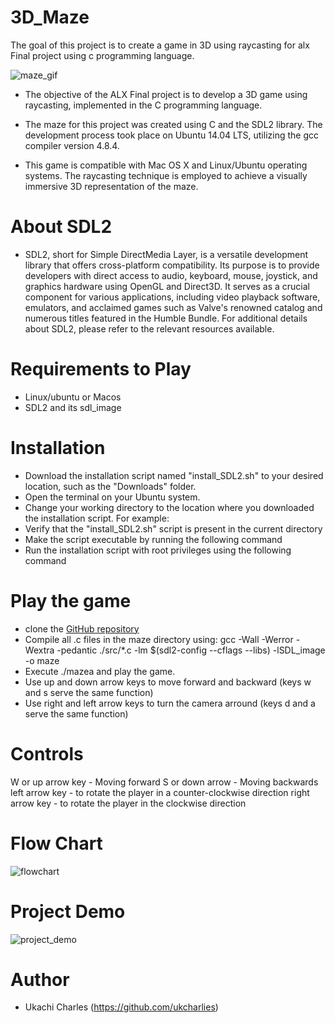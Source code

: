 # 3D_Maze
The goal of this project is to create a game in 3D using raycasting for alx Final project using c programming language.

![maze_gif](https://github.com/ukcharlies/3D_Maze/assets/111245934/a7c78b9e-34bf-436d-81d2-406563354c1f)

* The objective of the ALX Final project is to develop a 3D game using raycasting, implemented in the C programming language.

* The maze for this project was created using C and the SDL2 library. The development process took place on Ubuntu 14.04 LTS, utilizing the gcc compiler version 4.8.4.


* This game is compatible with Mac OS X and Linux/Ubuntu operating systems. The raycasting technique is employed to achieve a visually immersive 3D representation of the maze.
# About SDL2
* SDL2, short for Simple DirectMedia Layer, is a versatile development library that offers cross-platform compatibility. Its purpose is to provide developers with direct access to audio, keyboard, mouse, joystick, and graphics hardware using OpenGL and Direct3D. It serves as a crucial component for various applications, including video playback software, emulators, and acclaimed games such as Valve's renowned catalog and numerous titles featured in the Humble Bundle. For additional details about SDL2, please refer to the relevant resources available.
# Requirements to Play
* Linux/ubuntu or Macos
* SDL2 and its sdl_image
# Installation
* Download the installation script named "install_SDL2.sh" to your desired location, such as the "Downloads" folder.
* Open the terminal on your Ubuntu system.
* Change your working directory to the location where you downloaded the installation script. For example:
* Verify that the "install_SDL2.sh" script is present in the current directory
* Make the script executable by running the following command
* Run the installation script with root privileges using the following command
# Play the game
* clone the [GitHub repository](https://github.com/ukcharlies/3D_Maze)
* Compile all .c files in the maze directory using:
gcc -Wall -Werror -Wextra -pedantic ./src/*.c -lm $(sdl2-config --cflags --libs) -lSDL_image -o maze
* Execute ./mazea and play the game.
* Use up and down arrow keys to move forward and backward (keys w and s serve the same function)
* Use right and left arrow keys to turn the camera arround (keys d and a serve the same function)

# Controls
W or up arrow key - Moving forward S or down arrow - Moving backwards left arrow key - to rotate the player in a counter-clockwise direction right arrow key - to rotate the player in the clockwise direction
# Flow Chart
![flowchart](https://github.com/ukcharlies/3D_Maze/assets/111245934/586b7ee6-aa9a-4df7-9c14-01f2f3bed000)
# Project Demo
![project_demo](https://github.com/ukcharlies/3D_Maze/assets/111245934/3936f284-11b2-4bb4-86a8-10b6c05422ba)

# Author 
* Ukachi Charles (https://github.com/ukcharlies)

